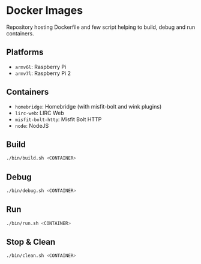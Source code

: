 # Docker Images

Repository hosting Dockerfile and few script helping to build, debug and run containers.

## Platforms

- `armv6l`: Raspberry Pi
- `armv7l`: Raspberry Pi 2

## Containers

- `homebridge`: Homebridge (with misfit-bolt and wink plugins)
- `lirc-web`: LIRC Web
- `misfit-bolt-http`: Misfit Bolt HTTP
- `node`: NodeJS

## Build

```bash
./bin/build.sh <CONTAINER>
```

## Debug

```bash
./bin/debug.sh <CONTAINER>
```

## Run

```bash
./bin/run.sh <CONTAINER>
```

## Stop & Clean

```bash
./bin/clean.sh <CONTAINER>
```
